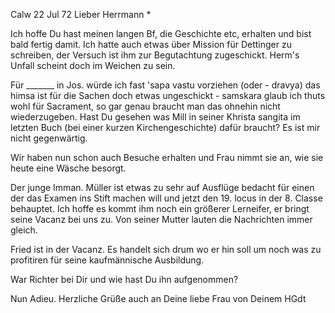  Calw 22 Jul 72
Lieber Herrmann <Mogl>*

Ich hoffe Du hast meinen langen Bf, die Geschichte etc, erhalten und bist bald fertig damit. Ich hatte auch etwas über Mission für Dettinger zu schreiben, der Versuch ist ihm zur Begutachtung zugeschickt. Herm's Unfall scheint doch im Weichen zu sein.

Für _______ in Jos. würde ich fast 'sapa vastu vorziehen (oder - dravya) das himsa ist für die Sachen doch etwas ungeschickt - samskara glaub ich thuts wohl für Sacrament, so gar genau braucht man das ohnehin nicht wiederzugeben. Hast Du gesehen was Mill in seiner Khrista sangita im letzten Buch (bei einer kurzen Kirchengeschichte) dafür braucht? Es ist mir nicht gegenwärtig.

Wir haben nun schon auch Besuche erhalten und Frau nimmt sie an, wie sie heute eine Wäsche besorgt.

Der junge Imman. Müller ist etwas zu sehr auf Ausflüge bedacht für einen der das Examen ins Stift machen will und jetzt den 19. locus in der 8. Classe behauptet. Ich hoffe es kommt ihm noch ein größerer Lerneifer, er bringt seine Vacanz bei uns zu. Von seiner Mutter lauten die Nachrichten immer gleich.

Fried ist in der Vacanz. Es handelt sich drum wo er hin soll um noch was zu profitiren für seine kaufmännische Ausbildung.

War Richter bei Dir und wie hast Du ihn aufgenommen?

Nun Adieu. Herzliche Grüße auch an Deine liebe Frau von Deinem  HGdt

